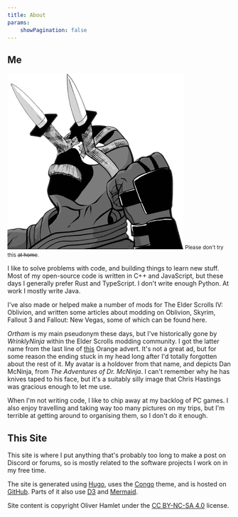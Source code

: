 ```yaml
---
title: About
params:
    showPagination: false
---
```


## Me

<img class="portrait" alt="my avatar" src="images/me.png">
<small class="portrait">Please don't try this <s>at home</s>.</small>

I like to solve problems with code, and building things to learn new stuff. Most
of my open-source code is written in C++ and JavaScript, but these days I
generally prefer Rust and TypeScript. I don't write enough Python. At work I
mostly write Java.

I've also made or helped make a number of mods for The Elder Scrolls IV:
Oblivion, and written some articles about modding on Oblivion, Skyrim, Fallout 3
and Fallout: New Vegas, some of which can be found here.

*Ortham* is my main pseudonym these days, but I've historically gone by
*WrinklyNinja* within the Elder Scrolls modding community. I got the
latter name from the last line of
[this](https://www.youtube.com/watch?v=V2jDTufS5WY) Orange advert. It's not a
great ad, but for some reason the ending stuck in my head long after I'd
totally forgotten about the rest of it. My avatar is a holdover from that name,
and depicts Dan McNinja, from *The Adventures of Dr. McNinja*. I can't remember
why he has knives taped to his face, but it's a suitably silly image that Chris
Hastings was gracious enough to let me use.

When I'm not writing code, I like to chip away at my backlog of PC games.
I also enjoy travelling and taking way too many pictures on my trips, but I'm
terrible at getting around to organising them, so I don't do it enough.

## This Site

This site is where I put anything that's probably too long to make a post on
Discord or forums, so is mostly related to the software projects I work on in my
free time.

The site is generated using [Hugo](https://gohugo.io/), uses the
[Congo](https://github.com/jpanther/congo) theme, and is hosted on
[GitHub](https://github.com/Ortham/Ortham.github.io). Parts of it also use
[D3](https://d3js.org/) and [Mermaid](https://mermaid.js.org/).

Site content is copyright Oliver Hamlet under the
[CC BY-NC-SA 4.0](https://creativecommons.org/licenses/by-nc-sa/4.0/) license.
